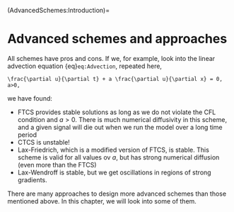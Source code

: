 (AdvancedSchemes:Introduction)=
# Advanced schemes and approaches

All schemes have pros and cons. If we, for example, look into the linear advection equation {eq}`eq:Advection`, repeated here,

```{math}
\frac{\partial u}{\partial t} + a \frac{\partial u}{\partial x} = 0, a>0,
```

we have found:

* FTCS provides stable solutions as long as we do not violate the CFL condition and $a>0$. There is much numerical diffusivity in this scheme, and a given signal will die out when we run the model over a long time period
* CTCS is unstable!
* Lax-Friedrich, which is a modified version of FTCS, is stable. This scheme is valid for all values ov $a$, but has strong numerical diffusion (even more than the FTCS)
* Lax-Wendroff is stable, but we get oscillations in regions of strong gradients.

There are many approaches to design more advanced schemes than those mentioned above. In this chapter, we will look into some of them.